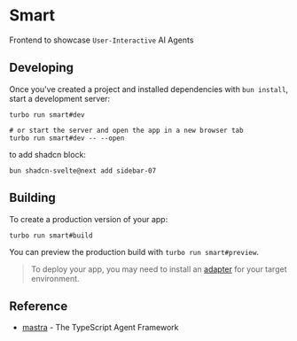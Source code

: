 # Smart

Frontend to showcase `User-Interactive` AI Agents

## Developing

Once you've created a project and installed dependencies with `bun install`, start a development server:

```shell
turbo run smart#dev

# or start the server and open the app in a new browser tab
turbo run smart#dev -- --open
```

to add shadcn block:

```shell
bun shadcn-svelte@next add sidebar-07
```

## Building

To create a production version of your app:

```shell
turbo run smart#build
```

You can preview the production build with `turbo run smart#preview`.

> To deploy your app, you may need to install an [adapter](https://svelte.dev/docs/kit/adapters) for your target environment.

## Reference

- [mastra](https://mastra.ai/) - The TypeScript Agent Framework
